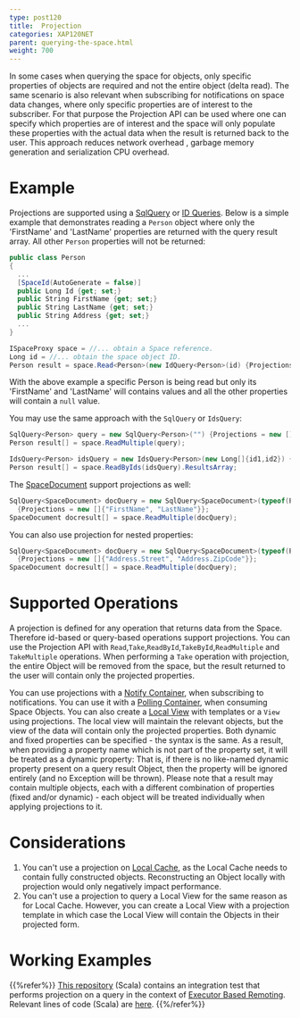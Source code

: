 ```yaml
---
type: post120
title:  Projection
categories: XAP120NET
parent: querying-the-space.html
weight: 700
---
```




In some cases when querying the space for objects, only specific properties of objects are required and not the entire object (delta read). The same scenario is also relevant when subscribing for notifications on space data changes, where only specific properties are of interest to the subscriber. For that purpose the Projection API can be used where one can specify which properties are of interest and the space will only populate these properties with the actual data when the result is returned back to the user. This approach reduces network overhead , garbage memory generation and serialization CPU overhead.


# Example

Projections are supported using a [SqlQuery](./query-sql.html) or [ID Queries](./query-by-id.html). Below is a simple example that demonstrates reading a `Person` object where only the 'FirstName' and 'LastName' properties are returned with the query result array. All other `Person` properties will not be returned:


```csharp
public class Person
{
  ...
  [SpaceId(AutoGenerate = false)]
  public Long Id {get; set;}
  public String FirstName {get; set;}
  public String LastName {get; set;}
  public String Address {get; set;}
  ...
}

ISpaceProxy space = //... obtain a Space reference.
Long id = //... obtain the space object ID.
Person result = space.Read<Person>(new IdQuery<Person>(id) {Projections = new []{"FirstName", "LastName"});
```

With the above example a specific Person is being read but only its 'FirstName' and 'LastName' will contains values and all the other properties will contain a `null` value.

You may use the same approach with the `SqlQuery` or `IdsQuery`:


```csharp
SqlQuery<Person> query = new SqlQuery<Person>("") {Projections = new []{"FirstName", "LastName"}};
Person result[] = space.ReadMultiple(query);

IdsQuery<Person> idsQuery = new IdsQuery<Person>(new Long[]{id1,id2}) {Projections = new []{"FirstName", "LastName"};
Person result[] = space.ReadByIds(idsQuery).ResultsArray;
```

The [SpaceDocument](./document-api.html) support projections as well:


```csharp
SqlQuery<SpaceDocument> docQuery = new SqlQuery<SpaceDocument>(typeof(Person).Name ,"")
  {Projections = new []{"FirstName", "LastName"}};
SpaceDocument docresult[] = space.ReadMultiple(docQuery);
```


You can also use projection for nested properties:


```csharp
SqlQuery<SpaceDocument> docQuery = new SqlQuery<SpaceDocument>(typeof(Person).Name ,"")
  {Projections = new []{"Address.Street", "Address.ZipCode"}};
SpaceDocument docresult[] = space.ReadMultiple(docQuery);
```



# Supported Operations

A projection is defined for any operation that returns data from the Space. Therefore id-based or query-based operations support projections. You can use the Projection API with `Read`,`Take`,`ReadById`,`TakeById`,`ReadMultiple` and `TakeMultiple` operations. When performing a `Take` operation with projection, the entire Object will be removed from the space, but the result returned to the user will contain only the projected properties.

You can use projections with a [Notify Container](./notify-container.html), when subscribing to notifications. You can use it with a [Polling Container](./polling-container.html), when consuming Space Objects. You can also create a [Local View](./local-view.html) with templates or a `View` using projections. The local view will maintain the relevant objects, but the view of the data will contain only the projected properties.
Both dynamic and fixed properties can be specified - the syntax is the same. As a result, when providing a property name which is not part of the property set, it will be treated as a dynamic property: That is, if there is no like-named dynamic property present on a query result Object, then the property will be ignored entirely (and no Exception will be thrown). Please note that a result may contain multiple objects, each with a different combination of properties (fixed and/or dynamic) - each object will be treated individually when applying projections to it.

# Considerations

1. You can't use a projection on [Local Cache](./local-cache.html), as the Local Cache needs to contain fully constructed objects. Reconstructing an Object locally with projection would only negatively impact performance.
1. You can't use a projection to query a Local View for the same reason as for Local Cache. However, you can create a Local View with a projection template in which case the Local View will contain the Objects in their projected form.

# Working Examples

{{%refer%}}
[This repository](https://github.com/GigaSpaces/gs-executor-remoting/) (Scala) contains an integration test that performs projection on a query in the context of [Executor Based Remoting](./executor-based-remoting.html). Relevant lines of code (Scala) are [here](https://github.com/GigaSpaces/gs-executor-remoting/blob/master/src/test/scala/com/gigaspaces/sbp/WatchRepairSuite.scala#L124).
{{%/refer%}}
